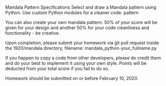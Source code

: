 Mandala Pattern
Specifications
Select and draw a Mandala pattern using Python. Use custom Python modules for a cleaner code. pattern

You can also create your own mandala pattern. 50% of your score will be given for your design and another 50% for your code cleanliness and functionality - be creative.

Upon completion, please submit your homework via git pull request inside the 1920/mandala directory, filename: mandala_python-your_fullname.py

If you happen to copy a code from other developers, please do credit them and do your best to implement it using your own style. Points will be deducted from your total score if you fail to do so.

Homework should be submitted on or before February 10, 2020.
